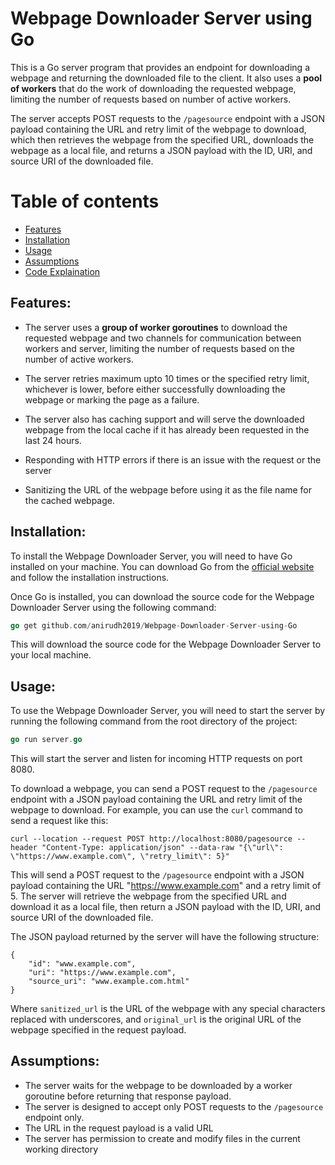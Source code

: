 # Webpage Downloader Server using Go
This is a Go server program that provides an endpoint for downloading a webpage and returning the downloaded file to the client. It also uses a **pool of workers** that do the work of downloading the requested webpage, limiting the number of requests based on number of active workers.

The server accepts POST requests to the `/pagesource` endpoint with a JSON payload containing the URL and retry limit of the webpage to download, which then retrieves the webpage from the specified URL, downloads the webpage as a local file, and returns a JSON payload with the ID, URI, and source URI of the downloaded file. 

Table of contents
=================
<!--ts-->
* [Features](#features)
* [Installation](#installation)
* [Usage](#usage)
* [Assumptions](#assumptions)
* [Code Explaination](#code-explaination)
<!--te-->

## Features:
* The server uses a **group of worker goroutines** to download the requested webpage and two channels for communication between workers and server, limiting the number of requests based on the number of active workers.

* The server retries maximum upto 10 times or the specified retry limit, whichever is lower, before either successfully downloading the webpage or marking the page as a failure.

* The server also has caching support and will serve the downloaded webpage from the local cache if it has already been requested in the last 24 hours.

* Responding with HTTP errors if there is an issue with the request or the server 

* Sanitizing the URL of the webpage before using it as the file name for the cached webpage.

## Installation:
To install the Webpage Downloader Server, you will need to have Go installed on your machine. You can download Go from the [official website](https://go.dev/dl/) and follow the installation instructions.

Once Go is installed, you can download the source code for the Webpage Downloader Server using the following command:
```go
go get github.com/anirudh2019/Webpage-Downloader-Server-using-Go
```
This will download the source code for the Webpage Downloader Server to your local machine.

## Usage:
To use the Webpage Downloader Server, you will need to start the server by running the following command from the root directory of the project:
```go
go run server.go
```
This will start the server and listen for incoming HTTP requests on port 8080.

To download a webpage, you can send a POST request to the `/pagesource` endpoint with a JSON payload containing the URL and retry limit of the webpage to download. For example, you can use the `curl` command to send a request like this:

```
curl --location --request POST http://localhost:8080/pagesource --header "Content-Type: application/json" --data-raw "{\"url\": \"https://www.example.com\", \"retry_limit\": 5}"
```

This will send a POST request to the `/pagesource` endpoint with a JSON payload containing the URL "https://www.example.com" and a retry limit of 5. The server will retrieve the webpage from the specified URL and download it as a local file, then return a JSON payload with the ID, URI, and source URI of the downloaded file.

The JSON payload returned by the server will have the following structure:

```
{
	"id": "www.example.com",
	"uri": "https://www.example.com",
	"source_uri": "www.example.com.html"
}
```
Where `sanitized_url` is the URL of the webpage with any special characters replaced with underscores, and `original_url` is the original URL of the webpage specified in the request payload.

## Assumptions:
* The server waits for the webpage to be downloaded by a worker goroutine before returning that response payload.
* The server is designed to accept only POST requests to the `/pagesource` endpoint only.
* The URL in the request payload is a valid URL
* The server has permission to create and modify files in the current working directory

